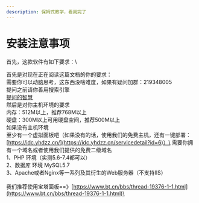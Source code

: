 ```yaml
---
description: 保姆式教学，看就完了
---
```


# 安装注意事项

首先，这款软件有如下要求：\


首先是对现在正在阅读这篇文档的你的要求：\
需要你可以动脑思考，这东西没啥难度，如果有疑问加群：219348005\
提问之前请你善用搜索引擎\
[提问的智慧\
](../HowToAsk.md)然后是对你主机环境的要求\
内存：512M以上，推荐768M以上\
硬盘：300M以上可用硬盘空间，推荐500M以上\
如果没有主机环境\
至少有一个虚拟面板吧（如果没有的话，使用我们的免费主机，还有一键部署：[https://idc.yhdzz.cn/](https://idc.yhdzz.cn/servicedetail?id=6)）\
需要你拥有一个域名或者使用我们提供的免费二级域名\
1、PHP 环境（实测5.6-7.4都可以）\
2、数据库 环境 MySQL5.7\
3、Apache或者Nginx等一系列及其衍生的Web服务器（不支持IIS）\
\
我们推荐使用宝塔面板==》[https://www.bt.cn/bbs/thread-19376-1-1.html](https://www.bt.cn/bbs/thread-19376-1-1.html)\


